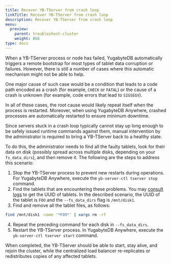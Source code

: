 ```yaml
---
title: Recover YB-TServer from crash loop
linkTitle: Recover YB-TServer from crash loop
description: Recover YB-TServer from crash loop
menu:
  preview:
    parent: troubleshoot-cluster
    weight: 866
type: docs
---
```


When a YB-TServer process or node has failed, YugabyteDB automatically triggers a remote bootstrap for most types of tablet data corruption or failures. However, there is still a number of cases where this automatic mechanism might not be able to help.

One major cause of such case would be a condition that leads to a code path encoded as a crash (for example, `CHECK` or `FATAL`) or the cause of a crash is unknown (for example, code errors that lead to `SIGSEGV`).

In all of these cases, the root cause would likely repeat itself when the process is restarted.
Moreover, when using YugabyteDB Anywhere, crashed processes are automatically restarted to ensure minimum downtime.

Since servers stuck in a crash loop typically cannot stay up long enough to be safely issued runtime commands against them, manual intervention by the administrator is required to bring a YB-TServer back to a healthy state.

To do this, the administrator needs to find all the faulty tablets, look for their data on disk (possibly spread across multiple disks, depending on your `fs_data_dirs`), and then remove it.
The following are the steps to address this scenario:

1. Stop the YB-TServer process to prevent new restarts during operations. For YugabyteDB Anywhere, execute the `yb-server-ctl tserver stop` command.
2. Find the tablets that are encountering these problems. You may [consult logs](../../nodes/check-logs) to get the UUID of tablets. In the described scenario, the UUID of the tablet is `FOO` and the `--fs_data_dirs` flag is `/mnt/disk1`.
3. Find and remove all the tablet files, as follows:
```bash
find /mnt/disk1 -name '*FOO*' | xargs rm -rf
```
4. Repeat the preceding command for each disk in `--fs_data_dirs`.
5. Restart the YB-TServer process. In YugabyteDB Anywhere, execute the `yb-server-ctl tserver start` command.

When completed, the YB-TServer should be able to start, stay alive, and rejoin the cluster, while the centralized load balancer re-replicates or redistributes copies of any affected tablets.
